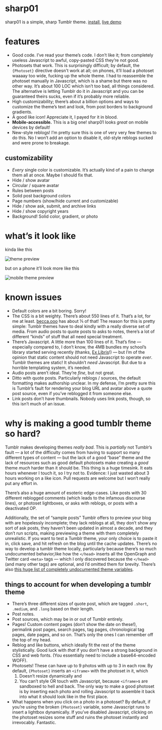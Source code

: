 # sharp01

sharp01 is a simple, sharp Tumblr theme. [install], [live demo]

# features

* Good code. I’ve read your theme’s code. I don’t like it; from completely
  useless Javascript to awful, copy-pasted CSS they’re not good.
* Photosets that work. This is surprisingly difficult; by default, the
  `{Photoset}` directive doesn't work at all; on phones, it’ll load a photoset
  waaaay too wide, fucking up the whole theme. I had to reassemble the photoset
  manually in Javascript, which is a shame but there was no other way. It’s
  about 100 LOC which isn’t too bad, all things considered. The alternative is
  letting Tumblr do it in Javascript and you can be guaranteed theirs sucks,
  even if it’s probably more reliable.
* High customizability; there’s about a billion options and ways to customize
  the theme’s text and look, from post borders to background gradients.
* A good like icon! Appreciate it, I payed for it in blood.
* **Mobile-accessible.** This is a big one! sharp01 looks *great* on mobile
  devices by default!
* New-style reblogs! I’m pretty sure this is one of very very few themes to do
  this. No I won’t add an option to disable it, old-style reblogs sucked and
  were prone to breakage.

## customizability

* *Every* single color is customizable. It’s actually kind of a pain to change
  them all at once. Maybe I should fix that.
* Hide / show avatar
* Circular / square avatar
* Rules between posts
* Solid post background colors
* Page numbers (show/hide current and customizable)
* Hide / show ask, submit, and archive links
* Hide / show copyright years
* Background! Solid color, gradient, or photo

# what’s it look like

kinda like this

![theme preview](https://i.imgur.com/jBSEFWo.png)

but on a phone it’ll look more like this

![mobile theme preview](https://i.imgur.com/JhMCvPI.png)

# known issues

* Default colors are a bit boring. Sorry!
* The CSS is a bit weighty. There’s about 550 lines of it. That’s a lot, for me
  at least. [becca.ooo] has about ⅕ of that! The reason for this is pretty
  simple: Tumblr themes have to deal kindly with a really diverse set of media.
  From audio posts to quote posts to asks to notes, there’s a lot of different
  “kinds” of stuff that all need special treatment.
* There’s Javascript. A little more than 100 lines of it. That’s fine —
  especially compared to, I don’t know, the 4MB bundles my school’s library
  started serving recently (thanks, [Ex Libris]!) — but I’m of the opinion that
  static content should not need Javascript to operate *ever*. Tumblr themes are
  static! It shouldn’t *need* Javascript. But due to a horrible templating
  system, it’s needed.
* Audio posts aren’t ideal. They’re *fine*, but not great.
* Ditto with quote posts. Particularly reblogs / sources, the default formatting
  makes authorship unclear. In my defense, I’m pretty sure this is Tumblr’s
  fault for rendering your blog URL and avatar above a quote post source, even
  if you’ve reblogged it from someone else.
* Link posts don’t have thumbnails. Nobody uses link posts,
  though, so this isn’t much of an issue.

# why is making a good tumblr theme so hard?

Tumblr makes developing themes *really bad*. This is *partially* not Tumblr’s
fault — a lot of the difficulty comes from having to support so many different
types of content — but the lack of a good “base” theme and the lack of resources
such as good default photosets make creating a *good* theme *much* harder than
it should be. This thing is a huge timesink. It eats hours whenever I touch it,
so I try not to. Evidence: I just wasted about 3 hours working on a like icon.
Pull requests are welcome but I won’t really put any effort in.

There’s also a huge amount of esoteric edge-cases. Like posts with 30 different
reblogged comments (which leads to the infamous discourse lines), or photoset
lightboxes, or asks with reblogs, or posts with a deactivated OP.

Additionally, the set of “sample posts” Tumblr offers to preview your blog with
are hopelessly incomplete; they lack reblogs at all, they don’t show any sort of
ask posts, they haven’t been updated in almost a decade, and they don’t run
scripts, making previewing a theme with them completely unrealistic. If you want
to test a Tumblr theme, your only choice is to paste it in, click save, and hit
refresh on the blog until the cache updates. There’s no way to develop a tumblr
theme locally, particularly because there’s so much undocumented behavior,like
how the `</head>` inserts all the OpenGraph and Twitter card `<meta>` tags —
which I only discovered because the `</head>` (and many other tags) are
optional, and I’d omitted them for brevity. There’s also [this huge list of
completely undocumented theme variables][undocs].

## things to account for when developing a tumblr theme

* There’s three different sizes of quote post, which are tagged `.short`,
  `.medium`, and `.long` based on their length.
* Post notes.
* Post sources, which may be in or out of Tumblr entirely.
* Pages! Custom content pages (don’t show the date on these!), permalink post
  pages, search pages, tag pages, chronological tag pages, date pages, and so
  on. That’s only the ones I can remember off the top of my head.
* Reblog and like buttons, which ideally fit the rest of the theme
  stylistically. Good luck with *that* if you don’t have a strong background in
  CSS and web fonts. (You essentially need to include a base64-encoded WOFF).
* Photosets! These can have up to 9 photos with up to 3 in each row. By default,
  `{Photoset}` inserts an `<iframe>` with the photoset in it, which
  1. Doesn’t resize dynamically and
  2. You can’t style OR touch with Javascript, because `<iframe>`s are sandboxed
     to hell and back.
  The only way to make a good photoset is by inserting each photo and rolling
  Javascript to assemble it back into what it should look like in the first
  place.
* What happens when you click on a photo in a photoset? By default, if you’re
  using the broken `{Photoset}` variable, some Javascript runs to insert a
  lightbox dynamically. If you’ve disabled Javascript, clicking on the photoset
  resizes some stuff and ruins the photoset instantly and irrevocably.
  Fantastic.

[install]: https://www.tumblr.com/theme/40895
[becca.ooo]: https://becca.ooo/
[Ex Libris]: http://www.exlibrisgroup.com/products/primo-library-discovery/
[undocs]: http://bychloethemes.tumblr.com/undocs
[live demo]: https://sharp01-theme.tumblr.com/
